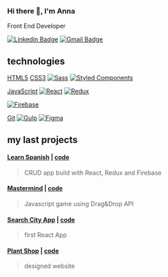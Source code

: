 ### Hi there 👋, I'm Anna
Front End Developer

[![Linkedin Badge](https://img.shields.io/badge/-LinkedIn-blue?style=flat-square&logo=Linkedin&logoColor=white&link=https://www.linkedin.com/in/anna-kotowicz-53692319b/)](https://www.linkedin.com/in/anna-kotowicz-53692319b/)
[![Gmail Badge](https://img.shields.io/badge/-Gmail-c14438?style=flat-square&logo=Gmail&logoColor=white&link=mailto:anna.julia.kotowicz@gmail.com)](mailto:anna.julia.kotowicz@gmail.com)

## technologies

[HTML5](https://img.shields.io/badge/-HTML5-E34F26?style=flat-square&logo=html5&logoColor=white)
[CSS3](https://img.shields.io/badge/-CSS3-1572B6?style=flat-square&logo=css3)
[![Sass](https://img.shields.io/badge/-Sass-bf4080?style=flat-square&logo=Sass&logoColor=white)](https://sass-lang.com/)
[![Styled Components](https://img.shields.io/badge/-StyledComponents-pink?style=flat-square&logo=Styled-Components)](https://styled-components.com/)

[JavaScript](https://img.shields.io/badge/-JavaScript-yellow?style=flat-square&logo=javascript&logoColor=white)
[![React](https://img.shields.io/badge/-React-61dafb?style=flat-square&logo=react&logoColor=white)](https://en.reactjs.org/)
[![Redux](https://img.shields.io/badge/-Redux-764abc?style=flat-square&logo=Redux&logoColor=white)](https://https://redux.js.org/)

[![Firebase](https://img.shields.io/badge/-Firebase-ffca28?style=flat-square&logo=Firebase&logoColor=white)](https://firebase.google.com/)

[Git](https://img.shields.io/badge/-Git-black?style=flat-square&logo=git)
[![Gulp](https://img.shields.io/badge/-Gulp-cf4647?style=flat-square&logo=gulp&logoColor=white)](https://gulpjs.com/)
[![Figma](https://img.shields.io/badge/-Figma-gray?style=flat-square&logo=Figma)](https://figma.com/)

## my last projects

#### [Learn Spanish](https://learn-spanish.web.app/) | [code](https://github.com/kodowicz/learn-spanish) 
> CRUD app build with React, Redux and Firebase

#### [Mastermind](https://kodowicz.github.io/mastermind/) | [code](https://github.com/kodowicz/mastermind) 
> Javascript game using Drag&Drop API

#### [Search City App](https://kodowicz.github.io/search-app/) | [code](https://github.com/kodowicz/search-app) 
> first React App

#### [Plant Shop](https://kodowicz.github.io/plant-shop/) | [code](https://github.com/kodowicz/plant-shop) 
> designed website
